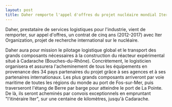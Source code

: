 ```yaml
---
layout: post
title: Daher remporte l'appel d'offres du projet nucléaire mondial Iter
---
```



Daher, prestataire de services logistiques pour l'industrie, vient de remporter, sur appel d'offres, un contrat de cinq ans (2012-2017) avec Iter Organization, projet de recherche international sur le nucléaire.

Daher aura pour mission le pilotage logistique global et le transport des grands composants nécessaires à la construction du réacteur expérimental situé à Cadarache (Bouches-du-Rhône). Concrètement, le logisticien organisera et assurera l'acheminement de tous les équipements en provenance des 34 pays partenaires du projet grâce à ses agences et à ses partenaires internationaux. Les plus grands composants arriveront par voie maritime de toutes les régions du monde au port de Fos-sur-Mer, puis traverseront l'étang de Berre par barge pour atteindre le port de La Pointe. De là, ils seront acheminés par convois exceptionnels en empruntant "l'itinéraire Iter", sur une centaine de kilomètres, jusqu'à Cadarache.